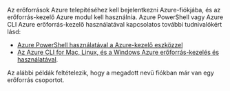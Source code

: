 
Az erőforrások Azure telepítéséhez kell bejelentkezni Azure-fiókjába, és az erőforrás-kezelő Azure modul kell használnia. Azure PowerShell vagy Azure CLI Azure erőforrás-kezelő használatával kapcsolatos további tudnivalókért lásd:

- [Azure PowerShell használatával a Azure-kezelő eszközzel](../articles/powershell-azure-resource-manager.md)
- [Az Azure CLI for Mac, Linux, és a Windows Azure erőforrás-kezelés és használatával](../articles/xplat-cli-azure-resource-manager.md).

Az alábbi példák feltételezik, hogy a megadott nevű fiókban már van egy erőforrás csoportot. 
